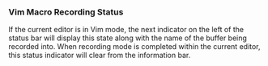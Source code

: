 ### Vim Macro Recording Status

If the current editor is in Vim mode, the next indicator on the left of the status bar will display this state along with the name of the buffer being recorded into.  When recording mode is completed within the current editor, this status indicator will clear from the information bar.